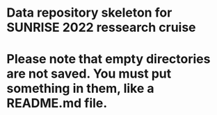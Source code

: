# Data repository skeleton for SUNRISE 2022 ressearch cruise

# Please note that empty directories are not saved. You must put something in them, like a README.md file.
